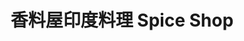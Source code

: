 ---
title: "香料屋印度料理 Spice Shop"
description: "香料屋印度料理 Spice Shop"
layout: shop
keywords:
  - 美食競賽
  - 台灣美食
  - 美食精選
datePublished: "2025-06-30"
dateModified: "2025-07-03"
city: "台北市"
district: "士林區"
address: "台北市士林區天母東路65號"
phone: "0228737775"
geo: "25.11827606136289, 121.53415307894316"
google_map: "https://maps.app.goo.gl/AHGJ6nyErtHrHiCNA"
footinder: "https://footinder.com.tw/%E5%8F%B0%E5%8C%97%E5%B8%82%E5%A3%AB%E6%9E%97%E5%8D%80/42340/"
official: "https://www.spiceshoptw.com/"
award:
  - name: "500盤"
    year: "2024"
    entries:
      - dishes:
          - "雞肉雪茄捲"

---
